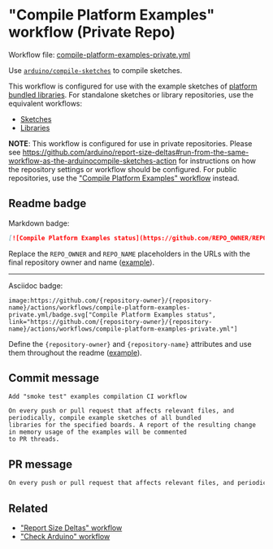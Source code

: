 # "Compile Platform Examples" workflow (Private Repo)

Workflow file: [compile-platform-examples-private.yml](compile-platform-examples-private.yml)

Use [`arduino/compile-sketches`](https://github.com/arduino/compile-sketches) to compile sketches.

This workflow is configured for use with the example sketches of [platform bundled libraries](https://arduino.github.io/arduino-cli/latest/platform-specification/#platform-bundled-libraries). For standalone sketches or library repositories, use the equivalent workflows:

- [Sketches](compile-sketches-private.md)
- [Libraries](compile-examples-private.md)

**NOTE**: This workflow is configured for use in private repositories. Please see https://github.com/arduino/report-size-deltas#run-from-the-same-workflow-as-the-arduinocompile-sketches-action for instructions on how the repository settings or workflow should be configured. For public repositories, use the ["Compile Platform Examples" workflow](compile-platform-examples.md) instead.

## Readme badge

Markdown badge:

```markdown
[![Compile Platform Examples status](https://github.com/REPO_OWNER/REPO_NAME/actions/workflows/compile-platform-examples-private.yml/badge.svg)](https://github.com/REPO_OWNER/REPO_NAME/actions/workflows/compile-platform-examples-private.yml)
```

Replace the `REPO_OWNER` and `REPO_NAME` placeholders in the URLs with the final repository owner and name ([example](https://raw.githubusercontent.com/arduino-libraries/ArduinoIoTCloud/master/README.md)).

---

Asciidoc badge:

```adoc
image:https://github.com/{repository-owner}/{repository-name}/actions/workflows/compile-platform-examples-private.yml/badge.svg["Compile Platform Examples status", link="https://github.com/{repository-owner}/{repository-name}/actions/workflows/compile-platform-examples-private.yml"]
```

Define the `{repository-owner}` and `{repository-name}` attributes and use them throughout the readme ([example](https://raw.githubusercontent.com/arduino-libraries/WiFiNINA/master/README.adoc)).

## Commit message

```
Add "smoke test" examples compilation CI workflow

On every push or pull request that affects relevant files, and periodically, compile example sketches of all bundled
libraries for the specified boards. A report of the resulting change in memory usage of the examples will be commented
to PR threads.
```

## PR message

```markdown
On every push or pull request that affects relevant files, and periodically, use [the `arduino/compile-sketches` action](https://github.com/arduino/compile-sketches) to compile example sketches of all bundled libraries for the specified boards. [The `arduino/report-size-deltas` action](https://github.com/arduino/report-size-deltas) is used to comment a report of the resulting change in memory usage of the examples to the PR thread.
```

## Related

- ["Report Size Deltas" workflow](report-size-deltas.md)
- ["Check Arduino" workflow](check-arduino.md)
